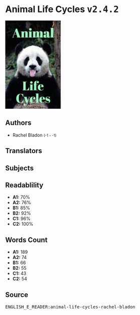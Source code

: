 # Animal Life Cycles <kbd>v2.4.2</kbd>

![](./cover.medium.jpg "")

## Authors


 - Rachel Bladon <small>(-1 - -1)</small>

## Translators



## Subjects



## Readablility


 - **A1:** 70%
 - **A2:** 76%
 - **B1:** 85%
 - **B2:** 92%
 - **C1:** 96%
 - **C2:** 100%

## Words Count


 - **A1:** 189
 - **A2:** 74
 - **B1:** 66
 - **B2:** 55
 - **C1:** 43
 - **C2:** 54

## Source


<kbd>ENGLISH_E_READER:animal-life-cycles-rachel-bladon</kbd>
